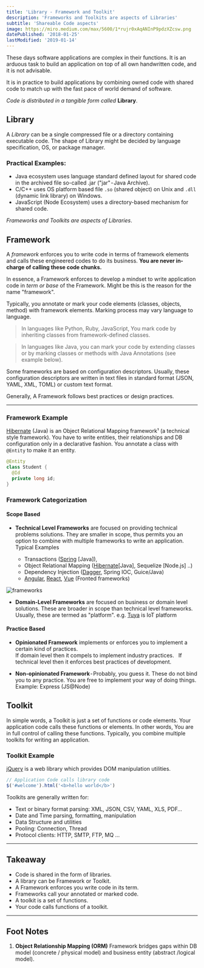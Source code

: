 ```yaml
---
title: 'Library - Framework and Toolkit'
description: 'Frameworks and Toolkits are aspects of Libraries'
subtitle: 'Shareable Code aspects'
image: https://miro.medium.com/max/5600/1*rujr0xAqANInP9pdzXZcsw.png
datePublished: '2018-01-25'
lastModified: '2019-01-14'
---
```


These days software applications are complex in their functions. It is an arduous task to build an application on top of all own handwritten code, and it is not advisable.

It is in practice to build applications by combining owned code with shared code to match up with the fast pace of world demand of software.

_Code is distributed in a tangible form called_ **Library**.

## Library

A _Library_ can be a single compressed file or a directory containing executable code. The shape of Library might be decided by language specification, OS, or package manager.

### Practical Examples:

- Java ecosystem uses language standard defined layout for shared code in the archived file so-called .jar ("jar" - Java Archive).
- C/C++ uses OS platform based file `.so` (shared object) on Unix and `.dll` (dynamic link library) on Windows.
- JavaScript (Node Ecosystem) uses a directory-based mechanism for shared code.

_Frameworks and Toolkits are aspects of Libraries_.

## Framework

A _framework_ enforces you to write code in terms of framework elements and calls these engineered codes to do its business. **You are never in-charge of calling these code chunks.**

In essence, a Framework enforces to develop a mindset to write application code in _term or base_ of the Framework. Might be this is the reason for the name "framework".

Typically, you annotate or mark your code elements (classes, objects, method) with framework elements. Marking process may vary language to language.

> In languages like Python, Ruby, JavaScript, You mark code by inheriting classes from framework-defined classes.

> In languages like Java, you can mark your code by extending classes or by marking classes or methods with Java Annotations (see example below).

Some frameworks are based on configuration descriptors. Usually, these configuration descriptors are written in text files in standard format (JSON, YAML, XML, TOML) or custom text format.

Generally, A Framework follows best practices or design practices.

---

### Framework Example

[Hibernate](https://hibernate.org/) (Java) is an Object Relational Mapping framework¹ (a technical style framework). You have to write entities, their relationships and DB configuration only in a declarative fashion.
You annotate a class with `@Entity` to make it an entity.

```java
@Entity
class Student {
  @Id
  private long id;
}
```

### Framework Categorization

#### Scope Based

- **Technical Level Frameworks** are focused on providing technical problems solutions. They are smaller in scope, thus permits you an option to combine with multiple frameworks to write an application.
  Typical Examples

  - Transactions ([Spring](https://spring.io/) [Java]),
  - Object Relational Mapping ([Hibernate](https://hibernate.org/)[Java], Sequelize [Node.js] ..)
  - Dependency Injection ([Dagger](https://dagger.dev/), Spring IOC, Guice/Java)
  - [Angular](https://angular.io/), [React](https://reactjs.org/), [Vue](https://vuejs.org/) (Fronted frameworks)

![frameworks](https://miro.medium.com/max/5600/1*rujr0xAqANInP9pdzXZcsw.png)

- **Domain-Level Frameworks** are focused on business or domain level solutions. These are broader in scope than technical level frameworks. 
  Usually, these are termed as "platform".
  e.g. [Tuya](https://en.tuya.com/) is IoT platform

#### Practice Based

- **Opinionated Framework** implements or enforces you to implement a certain kind of practices.   
  If domain level then it compels to implement industry practices.  
  If technical level then it enforces best practices of development.

- **Non-opinionated Framework** - Probably, you guess it. These do not bind you to any practice. You are free to implement your way of doing things. Example: Express (JS@Node)

## Toolkit

In simple words, a Toolkit is just a set of functions or code elements.
Your application code calls these functions or elements. In other words, You are in full control of calling these functions. Typically, you combine multiple toolkits for writing an application.

### Toolkit Example 

[jQuery](https://jquery.com/) is a web library which provides DOM manipulation utilities.

```javascript
// Application Code calls library code
$('#welcome').html('<b>hello world</b>')
```

Toolkits are generally written for:

- Text or binary format parsing: XML, JSON, CSV, YAML, XLS, PDF…
- Date and Time parsing, formatting, manipulation
- Data Structure and utilities
- Pooling: Connection, Thread
- Protocol clients: HTTP, SMTP, FTP, MQ …

---

## Takeaway

- Code is shared in the form of libraries.
- A library can be Framework or Toolkit.
- A Framework enforces you write code in its term.
- Frameworks call your annotated or marked code.
- A toolkit is a set of functions.
- Your code calls functions of a toolkit.

---

## Foot Notes

1. **Object Relationship Mapping (ORM)** Framework bridges gaps within DB model (concrete / physical model) and business entity (abstract /logical model).
